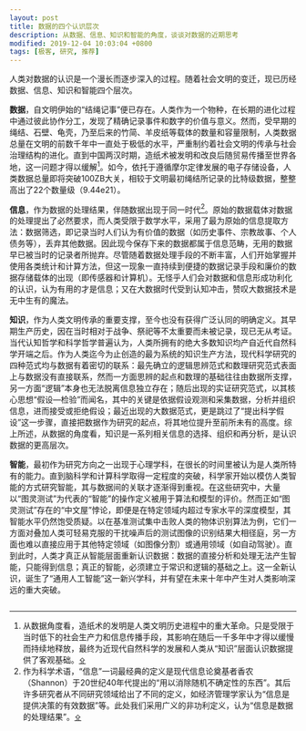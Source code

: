 ```yaml
---
layout: post
title: 数据的四个认识层次
description: 从数据、信息、知识和智能的角度，谈谈对数据的近期思考
modified: 2019-12-04 10:03:04 +0800
tags: [极客, 研究, 推荐]
---
```


人类对数据的认识是一个漫长而逐步深入的过程。随着社会文明的变迁，现已历经数据、信息、知识和智能四个层次。

**数据**，自文明伊始的“结绳记事”便已存在。人类作为一个物种，在长期的进化过程中通过彼此协作分工，发现了精确记录事件和数字的价值与意义。然而，受早期的绳结、石壁、龟壳，乃至后来的竹简、羊皮纸等载体的数量和容量限制，人类数据总量在文明的前数千年中一直处于极低的水平，严重制约着社会文明的传承与社会治理结构的进化。直到中国两汉时期，造纸术被发明和改良后随贸易传播至世界各地，这一问题才得以缓解<a id="q1" href="#f1"><sup>1</sup></a>。如今，依托于遵循摩尔定律发展的电子存储设备，人类数据总量即将突破100ZB大关，相较于文明最初绳结所记录的比特级数据，整整高出了22个数量级（9.44e21）。

**信息**，作为数据的处理结果，伴随数据出现于同一时代<a id="q2" href="#f2"><sup>2</sup></a>。原始的数据载体对数据的处理提出了必然要求，而人类受限于数学水平，采用了最为原始的信息提取方法：数据筛选，即记录当时人们认为有价值的数据（如历史事件、宗教故事、个人债务等），丢弃其他数据。因此现今保存下来的数据都属于信息范畴，无用的数据早已被当时的记录者所抛弃。尽管随着数据处理手段的不断丰富，人们开始掌握并使用各类统计和计算方法，但这一现象一直持续到便捷的数据记录手段和廉价的数据存储载体的出现（即传感器和计算机）。无怪乎人们会对数据和信息形成功利化的认识，认为有用的才是信息；又在大数据时代受到认知冲击，赞叹大数据技术是无中生有的魔法。

**知识**，作为人类文明传承的重要支撑，至今也没有获得广泛认同的明确定义。其早期生产历史，因在当时相对于战争、祭祀等不太重要而未被记录，现已无从考证。当代认知哲学和科学哲学普遍认为，人类所拥有的绝大多数知识均产自近代自然科学开端之后。作为人类迄今为止创造的最为系统的知识生产方法，现代科学研究的四种范式均与数据有着密切的联系：最先确立的逻辑思辨范式和数理研究范式表面上与数据没有直接联系，然而一方面思辨的起点和数理的基础往往由数据所支撑，另一方面“逻辑”本身也无法脱离信息独立存在；随后出现的实证研究范式，以其核心思想“假设—检验”而闻名，其中的关键是依据假设观测和采集数据，分析并组织信息，进而接受或拒绝假设；最近出现的大数据范式，更是跳过了“提出科学假设”这一步骤，直接把数据作为研究的起点，将其地位提升至前所未有的高度。综上所述，从数据的角度看，知识是一系列相关信息的选择、组织和再分析，是认识数据的更高层次。

**智能**，最初作为研究方向之一出现于心理学科，在很长的时间里被认为是人类所特有的能力。直到脑科学和计算科学取得一定程度的突破，科学家开始以模仿人类智能的方式研究智能，其与数据间的关联才逐渐得到重视。在这些研究中，大量以“图灵测试”为代表的“智能”的操作定义被用于算法和模型的评价。然而正如“图灵测试”存在的“中文屋”悖论，即便是在特定领域内超过专家水平的深度模型，其智能水平仍然饱受质疑。以在基准测试集中击败人类的物体识别算法为例，它们一方面对叠加人类可轻易克服的干扰噪声后的测试图像的识别结果大相径庭，另一方面也难以直接应用于其他特定领域（如图像分割）或通用领域（如自动驾驶）。直到此时，人类才真正从智能层面重新认识数据：数据的直接分析和处理无法产生智能，只能得到信息；真正的智能，必须建立于常识和逻辑的基础之上。这一全新认识，诞生了“通用人工智能”这一新兴学科，并有望在未来十年中产生对人类影响深远的重大突破。

<img src="{{ site.baseurl }}/assets/images/2019/1129-1.png" class="am-img-responsive" alt=""/>

-------------------------

1. <span id="f1"></span> 从数据角度看，造纸术的发明是人类文明历史进程中的重大革命。只是受限于当时低下的社会生产力和信息传播手段，其影响在随后一千多年中才得以缓慢而持续地释放，最终为近现代自然科学的发展和人类从“知识”层面认识数据提供了客观基础。<a href="#q1"><small>⇪</small></a>
2. <span id="f2"></span> 作为科学术语，“信息”一词最经典的定义是现代信息论奠基者香农（Shannon）于20世纪40年代提出的“用以消除随机不确定性的东西”。其后许多研究者从不同研究领域给出了不同的定义，如经济管理学家认为“信息是提供决策的有效数据”等。此处我们采用广义的非功利定义，认为“信息是数据的处理结果”。<a href="#q2"><small>⇪</small></a>
